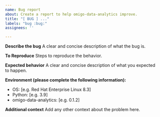 ```yaml
---
name: Bug report
about: Create a report to help omigo-data-analytics improve.
title: "[ BUG ] ..."
labels: "bug :bug:"
assignees: ''

---
```


**Describe the bug**
A clear and concise description of what the bug is.

**To Reproduce**
Steps to reproduce the behavior.

**Expected behavior**
A clear and concise description of what you expected to happen.

**Environment (please complete the following information):**
 - OS: [e.g. Red Hat Enterprise Linux 8.3]
 - Python: [e.g. 3.9]
 - omigo-data-analytics: [e.g. 0.1.2]

**Additional context**
Add any other context about the problem here.
